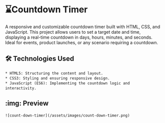 
# :hourglass:Countdown Timer

A responsive and customizable countdown timer built with HTML, CSS, and JavaScript. This project allows users to set a target date and time, displaying a real-time countdown in days, hours, minutes, and seconds. Ideal for events, product launches, or any scenario requiring a countdown.



## 🛠️ Technologies Used

	* HTML5: Structuring the content and layout.
	* CSS3: Styling and ensuring responsive design.
	* JavaScript (ES6): Implementing the countdown logic and interactivity.

## :img: Preview
	
	![count-down-timer](/assets/images/count-down-timer.png)

